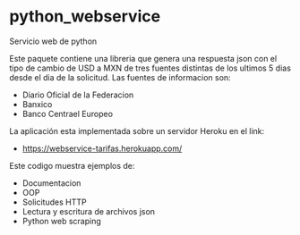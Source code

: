# python_webservice

Servicio web de python

Este paquete contiene una libreria que genera una respuesta json con el tipo de cambio de USD a MXN de tres fuentes distintas de los ultimos 5 dias desde el dia de la solicitud.
Las fuentes de informacion son:
- Diario Oficial de la Federacion
- Banxico
- Banco Centrael Europeo

La aplicación esta implementada sobre un servidor Heroku en el link:
- https://webservice-tarifas.herokuapp.com/

Este codigo muestra ejemplos de:
- Documentacion
- OOP
- Solicitudes HTTP
- Lectura y escritura de archivos json
- Python web scraping
